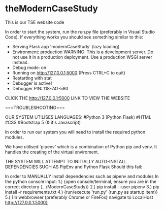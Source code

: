 # theModernCaseStudy
This is our TSE website code

In order to start the system, run the run.py file (preferably in Visual Studio Code).
If everything works you should see something similar to this:
 * Serving Flask app 'modernCaseStudy' (lazy loading)
 * Environment: production
   WARNING: This is a development server. Do not use it in a production deployment.
   Use a production WSGI server instead.
 * Debug mode: on
 * Running on http://127.0.0.1:5000 (Press CTRL+C to quit)
 * Restarting with stat
 * Debugger is active!
 * Debugger PIN: 118-741-590

 CLICK THE http://127.0.0.1:5000 LINK TO VIEW THE WEBSITE

===TROUBLESHOOTING===

OUR SYSTEM UTILISES LANGUAGES:
#Python 3 (Python Flask)
#HTML
#CSS
#Bootstrap 5 (& it's Javascript)

In order to run our system you will need to install the required python modules.

We have utilised 'pipenv' which is a combination of Python pip and venv. It handles the creating of the virtual enviroment.

THE SYSTEM WILL ATTEMPT TO INITIALLY AUTO-INSTALL DEPENDENCIES SUCH AS PipEnv and Python Flask
Should this fail:

In order to MANUALLY install dependencies such as pipenv and modules
In the python console input:
1.) {open console/terminal, ensure you are in the correct directory (.../ModernCaseStudy)}
2.) pip install --user pipenv
3.) pip install -r requirements.txt
4.) {run/execute 'run.py' (run.py as startup item)}
5.) {In webbrowser (preferably Chrome or FireFox) navigate to LocalHost http://127.0.0.1:5000}
